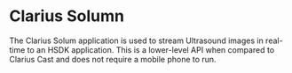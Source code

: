 # Clarius Solumn

The Clarius Solum application is used to stream Ultrasound images in real-time to
an HSDK application. This is a lower-level API when compared to Clarius Cast and
does not require a mobile phone to run.
